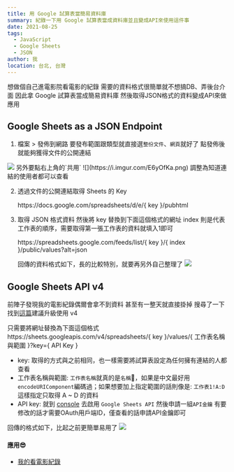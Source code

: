 ```yaml
---
title: 用 Google 試算表當簡易資料庫
summary: 紀錄一下用 Google 試算表當成資料庫並且變成API來使用這件事
date: 2021-08-25
tags:
  - JavaScript
  - Google Sheets
  - JSON
author: 我
location: 台北, 台灣
---
```


想做個自己進電影院看電影的紀錄
需要的資料格式很簡單就不想搞DB、弄後台介面
因此拿 Google 試算表當成簡易資料庫
然後取得JSON格式的資料變成API來做應用

## Google Sheets as a JSON Endpoint

1. 檔案 > 發佈到網路
  要發布範圍跟類型就直接選`整份文件`、`網頁`就好了
  點發佈後就能夠獲得文件的公開連結
  <img class="w-64 my-2" src="https://i.imgur.com/Pm03es5.png"  data-action="zoom" />
  另外要點右上角的`共用`
  ![](https://i.imgur.com/E6yOfKa.png)
  調整為知道連結的使用者都可以查看

2. 透過文件的公開連結取得 Sheets 的 Key

    <span class="text-blue-500 dark:text-blue-200">ht<span>t</span>ps://docs.google.com/spreadsheets/d/e/<span class="text-red-400 text-xl">{ key }</span>/pubhtml</span>
  
  
3. 取得 JSON 格式資料
  然後將 key 替換到下面這個格式的網址
  index 則是代表工作表的順序，需要取得第一張工作表的資料就填入1即可
  
    <span class="text-blue-500 dark:text-blue-200">ht<span>t</span>ps://spreadsheets.google.com/feeds/list/<span class="text-red-400 text-xl">{ key }</span>/<span class="text-red-400 text-xl">{ index }</span>/public/values?alt=json</span>
    
      
    回傳的資料格式如下，長的比較特別，就要再另外自己整理了
    <img class="w-64 my-2" src="https://i.imgur.com/joA9hCP.png"  data-action="zoom" />

## Google Sheets API v4
前陣子發現我的電影紀錄偶爾會拿不到資料
甚至有一整天就直接掛掉
搜尋了一下找到[這篇](https://support.google.com/docs/thread/121088347/retrieving-data-from-sheets-results-in-404-error-50-of-the-time?hl=en&msgid=121557699)建議升級使用 v4

只需要將網址替換為下面這個格式
<span class="text-blue-500 dark:text-blue-200">ht<span>t</span>ps://sheets.googleapis.com/v4/spreadsheets/<span class="text-red-400 text-xl">{ key }</span>/values/<span class="text-red-400 text-xl">{ 工作表名稱與範圍 }</span>?key=<span class="text-red-400 text-xl">{ API Key }</span></span>

- key: 取得的方式與之前相同，也一樣需要將試算表設定為任何擁有連結的人都查看
- 工作表名稱與範圍: `工作表名稱`就真的是`名稱`，如果是中文最好用`encodeURIComponent`編碼過；如果想要加上指定範圍的話則像是: `工作表1!A:D` 這樣指定只取得 A ~ D 的資料
- API key: 就到 [console](https://console.cloud.google.com/apis/credentials) 去啟用 `Google Sheets API` 然後申請一組`API金鑰`
  <span class="text-xs">有要修改的話才需要OAuth用戶端ID，僅查看的話申請API金鑰即可</span>

回傳的格式如下，比起之前更簡單易用了
![](https://i.imgur.com/FmN9yzs.png)


#### 應用😎
- [我的看電影紀錄](https://clipwww.github.io/log/#/movie)